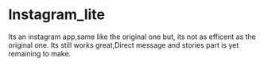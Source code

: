 # Instagram_lite
Its an instagram app,same like the original one but,
its not as efficent as the original one.
Its still works great,Direct message and stories part is yet remaining to make.
